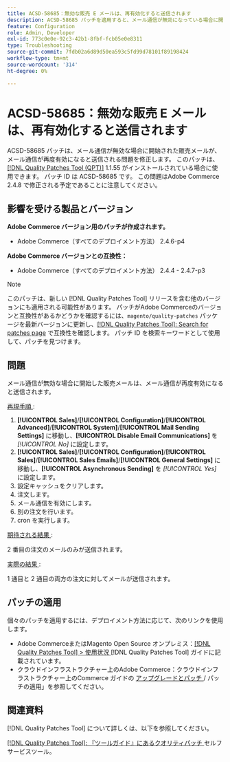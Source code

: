 ```yaml
---
title: ACSD-58685：無効な販売 E メールは、再有効化すると送信されます
description: ACSD-58685 パッチを適用すると、メール通信が無効になっている場合に開始した営業メールが、メール通信が再度有効になると送信されるAdobe Commerceの問題を修正できます。
feature: Configuration
role: Admin, Developer
exl-id: 773c0e0e-92c3-42b1-8fbf-fcb05e0e8311
type: Troubleshooting
source-git-commit: 7fdb02a6d89d50ea593c5fd99d78101f89198424
workflow-type: tm+mt
source-wordcount: '314'
ht-degree: 0%

---
```


# ACSD-58685：無効な販売 E メールは、再有効化すると送信されます

ACSD-58685 パッチは、メール通信が無効な場合に開始された販売メールが、メール通信が再度有効になると送信される問題を修正します。 このパッチは、[[!DNL Quality Patches Tool (QPT)]](/help/tools/quality-patches-tool/quality-patches-tool-to-self-serve-quality-patches.md) 1.1.55 がインストールされている場合に使用できます。 パッチ ID は ACSD-58685 です。 この問題はAdobe Commerce 2.4.8 で修正される予定であることに注意してください。

## 影響を受ける製品とバージョン

**Adobe Commerce バージョン用のパッチが作成されます。**

* Adobe Commerce（すべてのデプロイメント方法） 2.4.6-p4

**Adobe Commerce バージョンとの互換性：**

* Adobe Commerce（すべてのデプロイメント方法） 2.4.4 - 2.4.7-p3

>[!NOTE]
>
>このパッチは、新しい [!DNL Quality Patches Tool] リリースを含む他のバージョンにも適用される可能性があります。 パッチがAdobe Commerceのバージョンと互換性があるかどうかを確認するには、`magento/quality-patches` パッケージを最新バージョンに更新し、[[!DNL Quality Patches Tool]: Search for patches page](https://experienceleague.adobe.com/tools/commerce-quality-patches/index.html?lang=ja) で互換性を確認します。 パッチ ID を検索キーワードとして使用して、パッチを見つけます。

## 問題

メール通信が無効な場合に開始した販売メールは、メール通信が再度有効になると送信されます。

<u> 再現手順 </u>:

1. **[!UICONTROL Sales]**/**[!UICONTROL Configuration]**/**[!UICONTROL Advanced]**/**[!UICONTROL System]**/**[!UICONTROL Mail Sending Settings]** に移動し、**[!UICONTROL Disable Email Communications]** を *[!UICONTROL No]* に設定します。
1. **[!UICONTROL Sales]**/**[!UICONTROL Configuration]**/**[!UICONTROL Sales]**/**[!UICONTROL Sales Emails]**/**[!UICONTROL General Settings]** に移動し、**[!UICONTROL Asynchronous Sending]** を *[!UICONTROL Yes]* に設定します。
1. 設定キャッシュをクリアします。
1. 注文します。
1. メール通信を有効にします。
1. 別の注文を行います。
1. cron を実行します。

<u> 期待される結果 </u>:

2 番目の注文のメールのみが送信されます。

<u> 実際の結果 </u>:

1 通目と 2 通目の両方の注文に対してメールが送信されます。

## パッチの適用

個々のパッチを適用するには、デプロイメント方法に応じて、次のリンクを使用します。

* Adobe CommerceまたはMagento Open Source オンプレミス：[[!DNL Quality Patches Tool] > 使用状況 ](/help/tools/quality-patches-tool/usage.md) [!DNL Quality Patches Tool] ガイドに記載されています。
* クラウドインフラストラクチャー上のAdobe Commerce：クラウドインフラストラクチャー上のCommerce ガイドの [ アップグレードとパッチ ](https://experienceleague.adobe.com/docs/commerce-cloud-service/user-guide/develop/upgrade/apply-patches.html?lang=ja)/ パッチの適用」を参照してください。

## 関連資料

[!DNL Quality Patches Tool] について詳しくは、以下を参照してください。

[[!DNL Quality Patches Tool]: 『ツールガイド』にあるクオリティパッチ ](/help/tools/quality-patches-tool/quality-patches-tool-to-self-serve-quality-patches.md) セルフサービスツール。
